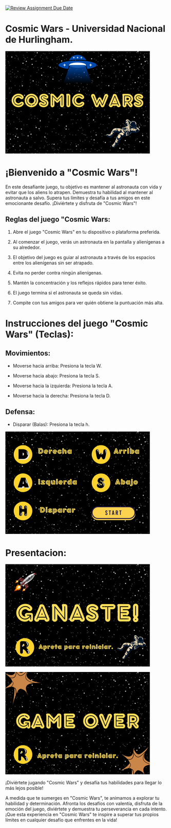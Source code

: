 [![Review Assignment Due Date](https://classroom.github.com/assets/deadline-readme-button-24ddc0f5d75046c5622901739e7c5dd533143b0c8e959d652212380cedb1ea36.svg)](https://classroom.github.com/a/hUnPAC5R)

# Cosmic Wars - Universidad Nacional de Hurlingham.

![imagen de portada](./assets/portada.png)

# ¡Bienvenido a "Cosmic Wars"!
En este desafiante juego, tu objetivo es mantener al astronauta con vida y evitar que los aliens lo atrapen. Demuestra tu habilidad al mantener al astronauta a salvo. Supera tus límites y desafía a tus amigos en este emocionante desafío. 
¡Diviértete y disfruta de "Cosmic Wars"!

## Reglas del juego "Cosmic Wars:

1. Abre el juego "Cosmic Wars" en tu dispositivo o plataforma preferida.

2. Al comenzar el juego, verás un astronauta en la pantalla y alienígenas a su alrededor.

3. El objetivo del juego es guiar al astronauta a través de los espacios entre los alienígenas sin ser atrapado.

4. Evita no perder contra ningún alienígenas.

5. Mantén la concentración y los reflejos rápidos para tener éxito.

6. El juego termina si el astronauta se queda sin vidas.

7. Compite con tus amigos para ver quién obtiene la puntuación más alta.

# Instrucciones del juego "Cosmic Wars" (Teclas):

## Movimientos:

- Moverse hacia arriba: Presiona la tecla W.

- Moverse hacia abajo: Presiona la tecla S.

- Moverse hacia la izquierda: Presiona la tecla A.

- Moverse hacia la derecha: Presiona la tecla D.

## Defensa:

- Disparar (Balas): Presiona la tecla h. 

![imagen movimientos](./assets/teclas.png)

# Presentacion:

![imagen movimientos](./assets/ganar.png)

![imagen movimientos](./assets/perder.png)

¡Diviértete jugando "Cosmic Wars" y desafía tus habilidades para llegar lo más lejos posible!

A medida que te sumerges en "Cosmic Wars", te animamos a explorar tu habilidad y determinación. Afronta los desafíos con valentía, disfruta de la emoción del juego, diviértete y demuestra tu perseverancia en cada intento. ¡Que esta experiencia en "Cosmic Wars" te inspire a superar tus propios límites en cualquier desafío que enfrentes en la vida!


